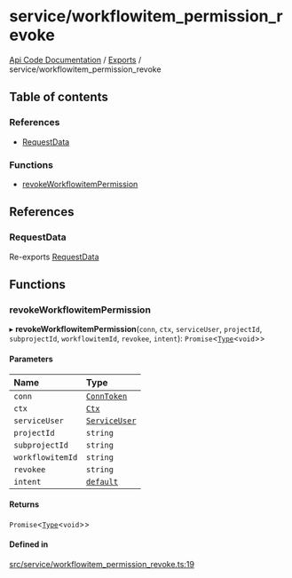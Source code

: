 # service/workflowitem\_permission\_revoke
 
[Api Code Documentation](../README.md) / [Exports](../modules.md) / service/workflowitem\_permission\_revoke

## Table of contents

### References

- [RequestData](service_workflowitem_permission_revoke.md#requestdata)

### Functions

- [revokeWorkflowitemPermission](service_workflowitem_permission_revoke.md#revokeworkflowitempermission)

## References

### RequestData

Re-exports [RequestData](../interfaces/service_domain_workflow_project_create.RequestData.md)

## Functions

### revokeWorkflowitemPermission

▸ **revokeWorkflowitemPermission**(`conn`, `ctx`, `serviceUser`, `projectId`, `subprojectId`, `workflowitemId`, `revokee`, `intent`): `Promise`\<[`Type`](result.md#type)\<`void`\>\>

#### Parameters

| Name | Type |
| :------ | :------ |
| `conn` | [`ConnToken`](service_conn.md#conntoken) |
| `ctx` | [`Ctx`](../interfaces/lib_ctx.Ctx.md) |
| `serviceUser` | [`ServiceUser`](../interfaces/service_domain_organization_service_user.ServiceUser.md) |
| `projectId` | `string` |
| `subprojectId` | `string` |
| `workflowitemId` | `string` |
| `revokee` | `string` |
| `intent` | [`default`](authz_intents.md#default) |

#### Returns

`Promise`\<[`Type`](result.md#type)\<`void`\>\>

#### Defined in

[src/service/workflowitem_permission_revoke.ts:19](https://github.com/openkfw/TruBudget/blob/3b9e793/api/src/service/workflowitem_permission_revoke.ts#L19)
